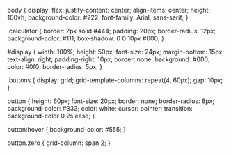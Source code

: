 body {
  display: flex;
  justify-content: center;
  align-items: center;
  height: 100vh;
  background-color: #222;
  font-family: Arial, sans-serif;
}

.calculator {
  border: 2px solid #444;
  padding: 20px;
  border-radius: 12px;
  background-color: #111;
  box-shadow: 0 0 10px #000;
}

#display {
  width: 100%;
  height: 50px;
  font-size: 24px;
  margin-bottom: 15px;
  text-align: right;
  padding-right: 10px;
  border: none;
  background: #000;
  color: #0f0;
  border-radius: 5px;
}

.buttons {
  display: grid;
  grid-template-columns: repeat(4, 60px);
  gap: 10px;
}

button {
  height: 60px;
  font-size: 20px;
  border: none;
  border-radius: 8px;
  background-color: #333;
  color: white;
  cursor: pointer;
  transition: background-color 0.2s ease;
}

button:hover {
  background-color: #555;
}

button.zero {
  grid-column: span 2;
}
